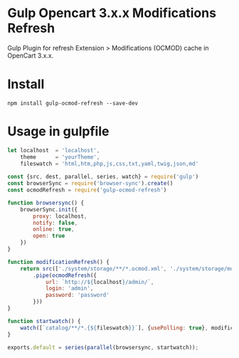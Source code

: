 # Gulp Opencart 3.x.x Modifications Refresh
Gulp Plugin for refresh Extension > Modifications (OCMOD) cache in OpenCart 3.x.x.


# Install

```
npm install gulp-ocmod-refresh --save-dev
```

# Usage in gulpfile

```javascript
let localhost  = 'localhost',
    theme      = 'yourTheme',
    fileswatch = 'html,htm,php,js,css,txt,yaml,twig,json,md'
    
const {src, dest, parallel, series, watch} = require('gulp')
const browserSync = require('browser-sync').create()
const ocmodRefresh = require('gulp-ocmod-refresh')

function browsersync() {
    browserSync.init({
        proxy: localhost,
        notify: false,
        online: true,
        open: true
    })
}

function modificationRefresh() {
    return src(['./system/storage/**/*.ocmod.xml', './system/storage/modification/catalog/view/theme/**/template/**/*.*'])
        .pipe(ocmodRefresh({
            url: `http://${localhost}/admin/`,
            login: 'admin',
            password: 'password'
        }))
}

function startwatch() {
    watch([`catalog/**/*.{${fileswatch}}`], {usePolling: true}, modificationRefresh).on('change', browserSync.reload)
}

exports.default = series(parallel(browsersync, startwatch));
